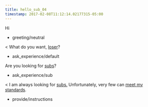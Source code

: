 ```yaml
---
title: hello_sub_04
timestamp: 2017-02-08T11:12:14.02177315-05:00
---
```


Hi
* greeting/neutral

< What do you want, [loser](insult)?
* ask_experience/default

Are you looking for [subs](experience)?
* ask_experience/sub

< I am always looking for [subs.](experience) Unfortunately, very few can [meet my standards](conditions#standards).
* provide/instructions

